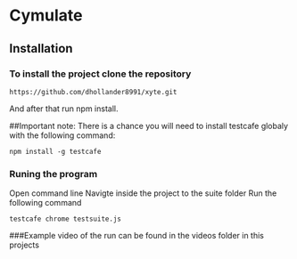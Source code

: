 # Cymulate 


## Installation

### To install the project clone the repository
```
https://github.com/dhollander8991/xyte.git
```
And after that run npm install.

##Important note:
There is a chance you will need to install testcafe globaly
with the following command:
```
npm install -g testcafe
```

### Runing the program
Open command line
Navigte inside the project to the suite folder
Run the following command

```
testcafe chrome testsuite.js
```

###Example video of the run can be found in the videos folder in this projects

